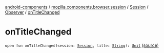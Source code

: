 [android-components](../../../index.md) / [mozilla.components.browser.session](../../index.md) / [Session](../index.md) / [Observer](index.md) / [onTitleChanged](./on-title-changed.md)

# onTitleChanged

`open fun onTitleChanged(session: `[`Session`](../index.md)`, title: `[`String`](https://kotlinlang.org/api/latest/jvm/stdlib/kotlin/-string/index.html)`): `[`Unit`](https://kotlinlang.org/api/latest/jvm/stdlib/kotlin/-unit/index.html) [(source)](https://github.com/mozilla-mobile/android-components/blob/master/components/browser/session/src/main/java/mozilla/components/browser/session/Session.kt#L80)